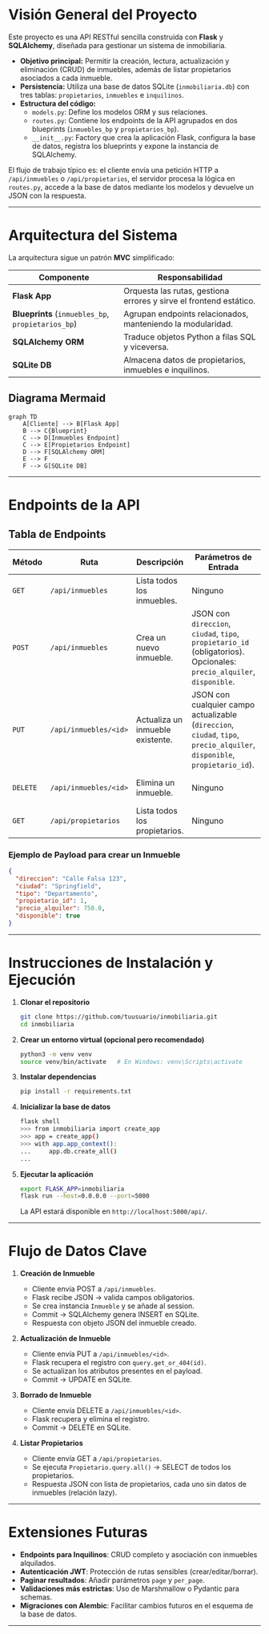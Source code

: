 # Visión General del Proyecto
Este proyecto es una API RESTful sencilla construida con **Flask** y **SQLAlchemy**, diseñada para gestionar un sistema de inmobiliaria.  
- **Objetivo principal:** Permitir la creación, lectura, actualización y eliminación (CRUD) de inmuebles, además de listar propietarios asociados a cada inmueble.  
- **Persistencia:** Utiliza una base de datos SQLite (`inmobiliaria.db`) con tres tablas: `propietarios`, `inmuebles` e `inquilinos`.  
- **Estructura del código:**  
  - `models.py`: Define los modelos ORM y sus relaciones.  
  - `routes.py`: Contiene los endpoints de la API agrupados en dos blueprints (`inmuebles_bp` y `propietarios_bp`).  
  - `__init__.py`: Factory que crea la aplicación Flask, configura la base de datos, registra los blueprints y expone la instancia de SQLAlchemy.  

El flujo de trabajo típico es: el cliente envía una petición HTTP a `/api/inmuebles` o `/api/propietarios`, el servidor procesa la lógica en `routes.py`, accede a la base de datos mediante los modelos y devuelve un JSON con la respuesta.

---

# Arquitectura del Sistema
La arquitectura sigue un patrón **MVC** simplificado:

| Componente | Responsabilidad |
|------------|-----------------|
| **Flask App** | Orquesta las rutas, gestiona errores y sirve el frontend estático. |
| **Blueprints** (`inmuebles_bp`, `propietarios_bp`) | Agrupan endpoints relacionados, manteniendo la modularidad. |
| **SQLAlchemy ORM** | Traduce objetos Python a filas SQL y viceversa. |
| **SQLite DB** | Almacena datos de propietarios, inmuebles e inquilinos. |

## Diagrama Mermaid
```mermaid
graph TD
    A[Cliente] --> B[Flask App]
    B --> C{Blueprint}
    C --> D[Inmuebles Endpoint]
    C --> E[Propietarios Endpoint]
    D --> F[SQLAlchemy ORM]
    E --> F
    F --> G[SQLite DB]
```

---

# Endpoints de la API

## Tabla de Endpoints

| Método | Ruta | Descripción | Parámetros de Entrada | Respuesta |
|--------|------|-------------|-----------------------|-----------|
| `GET`  | `/api/inmuebles` | Lista todos los inmuebles. | Ninguno | Array JSON de objetos inmueble. |
| `POST` | `/api/inmuebles` | Crea un nuevo inmueble. | JSON con `direccion`, `ciudad`, `tipo`, `propietario_id` (obligatorios). Opcionales: `precio_alquiler`, `disponible`. | Objeto JSON del inmueble creado, `201 Created`. |
| `PUT`  | `/api/inmuebles/<id>` | Actualiza un inmueble existente. | JSON con cualquier campo actualizable (`direccion`, `ciudad`, `tipo`, `precio_alquiler`, `disponible`, `propietario_id`). | Objeto JSON actualizado. |
| `DELETE` | `/api/inmuebles/<id>` | Elimina un inmueble. | Ninguno | Mensaje de confirmación, `200 OK`. |
| `GET`  | `/api/propietarios` | Lista todos los propietarios. | Ninguno | Array JSON de objetos propietario. |

### Ejemplo de Payload para crear un Inmueble
```json
{
  "direccion": "Calle Falsa 123",
  "ciudad": "Springfield",
  "tipo": "Departamento",
  "propietario_id": 1,
  "precio_alquiler": 750.0,
  "disponible": true
}
```

---

# Instrucciones de Instalación y Ejecución

1. **Clonar el repositorio**  
   ```bash
   git clone https://github.com/tuusuario/inmobiliaria.git
   cd inmobiliaria
   ```

2. **Crear un entorno virtual (opcional pero recomendado)**  
   ```bash
   python3 -m venv venv
   source venv/bin/activate   # En Windows: venv\Scripts\activate
   ```

3. **Instalar dependencias**  
   ```bash
   pip install -r requirements.txt
   ```

4. **Inicializar la base de datos**  
   ```bash
   flask shell
   >>> from inmobiliaria import create_app
   >>> app = create_app()
   >>> with app.app_context():
   ...     app.db.create_all()
   ... 
   ```

5. **Ejecutar la aplicación**  
   ```bash
   export FLASK_APP=inmobiliaria
   flask run --host=0.0.0.0 --port=5000
   ```
   La API estará disponible en `http://localhost:5000/api/`.

---

# Flujo de Datos Clave

1. **Creación de Inmueble**  
   - Cliente envía POST a `/api/inmuebles`.  
   - Flask recibe JSON → valida campos obligatorios.  
   - Se crea instancia `Inmueble` y se añade al session.  
   - Commit → SQLAlchemy genera INSERT en SQLite.  
   - Respuesta con objeto JSON del inmueble creado.

2. **Actualización de Inmueble**  
   - Cliente envía PUT a `/api/inmuebles/<id>`.  
   - Flask recupera el registro con `query.get_or_404(id)`.  
   - Se actualizan los atributos presentes en el payload.  
   - Commit → UPDATE en SQLite.

3. **Borrado de Inmueble**  
   - Cliente envía DELETE a `/api/inmuebles/<id>`.  
   - Flask recupera y elimina el registro.  
   - Commit → DELETE en SQLite.

4. **Listar Propietarios**  
   - Cliente envía GET a `/api/propietarios`.  
   - Se ejecuta `Propietario.query.all()` → SELECT de todos los propietarios.  
   - Respuesta JSON con lista de propietarios, cada uno sin datos de inmuebles (relación lazy).

---

# Extensiones Futuras

- **Endpoints para Inquilinos**: CRUD completo y asociación con inmuebles alquilados.  
- **Autenticación JWT**: Protección de rutas sensibles (crear/editar/borrar).  
- **Paginar resultados**: Añadir parámetros `page` y `per_page`.  
- **Validaciones más estrictas**: Uso de Marshmallow o Pydantic para schemas.  
- **Migraciones con Alembic**: Facilitar cambios futuros en el esquema de la base de datos.  

---